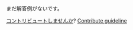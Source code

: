 
まだ解答例がないです。

[コントリビュートしませんか](https://github.com/BFEdev/BFE.dev-solutions/blob/main/react-quiz/error-boundary-once-more_ja.md)?  [Contribute guideline](https://github.com/BFEdev/BFE.dev-solutions#how-to-contribute)
